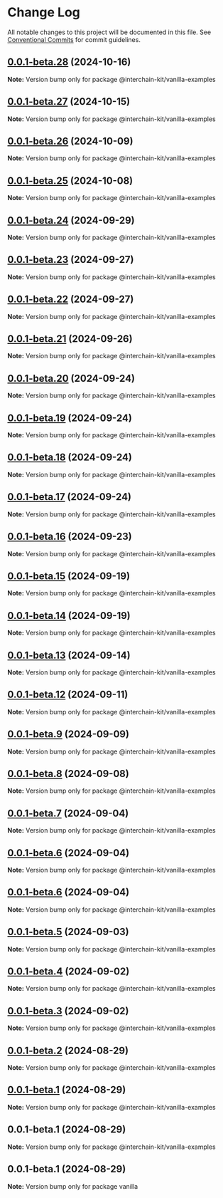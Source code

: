 # Change Log

All notable changes to this project will be documented in this file.
See [Conventional Commits](https://conventionalcommits.org) for commit guidelines.

## [0.0.1-beta.28](https://github.com/cosmology-tech/interchain-kit/compare/@interchain-kit/vanilla-examples@0.0.1-beta.27...@interchain-kit/vanilla-examples@0.0.1-beta.28) (2024-10-16)

**Note:** Version bump only for package @interchain-kit/vanilla-examples

## [0.0.1-beta.27](https://github.com/cosmology-tech/interchain-kit/compare/@interchain-kit/vanilla-examples@0.0.1-beta.26...@interchain-kit/vanilla-examples@0.0.1-beta.27) (2024-10-15)

**Note:** Version bump only for package @interchain-kit/vanilla-examples

## [0.0.1-beta.26](https://github.com/cosmology-tech/interchain-kit/compare/@interchain-kit/vanilla-examples@0.0.1-beta.25...@interchain-kit/vanilla-examples@0.0.1-beta.26) (2024-10-09)

**Note:** Version bump only for package @interchain-kit/vanilla-examples

## [0.0.1-beta.25](https://github.com/cosmology-tech/interchain-kit/compare/@interchain-kit/vanilla-examples@0.0.1-beta.24...@interchain-kit/vanilla-examples@0.0.1-beta.25) (2024-10-08)

**Note:** Version bump only for package @interchain-kit/vanilla-examples

## [0.0.1-beta.24](https://github.com/cosmology-tech/interchain-kit/compare/@interchain-kit/vanilla-examples@0.0.1-beta.23...@interchain-kit/vanilla-examples@0.0.1-beta.24) (2024-09-29)

**Note:** Version bump only for package @interchain-kit/vanilla-examples

## [0.0.1-beta.23](https://github.com/cosmology-tech/interchain-kit/compare/@interchain-kit/vanilla-examples@0.0.1-beta.22...@interchain-kit/vanilla-examples@0.0.1-beta.23) (2024-09-27)

**Note:** Version bump only for package @interchain-kit/vanilla-examples

## [0.0.1-beta.22](https://github.com/cosmology-tech/interchain-kit/compare/@interchain-kit/vanilla-examples@0.0.1-beta.21...@interchain-kit/vanilla-examples@0.0.1-beta.22) (2024-09-27)

**Note:** Version bump only for package @interchain-kit/vanilla-examples

## [0.0.1-beta.21](https://github.com/cosmology-tech/interchain-kit/compare/@interchain-kit/vanilla-examples@0.0.1-beta.20...@interchain-kit/vanilla-examples@0.0.1-beta.21) (2024-09-26)

**Note:** Version bump only for package @interchain-kit/vanilla-examples

## [0.0.1-beta.20](https://github.com/cosmology-tech/interchain-kit/compare/@interchain-kit/vanilla-examples@0.0.1-beta.19...@interchain-kit/vanilla-examples@0.0.1-beta.20) (2024-09-24)

**Note:** Version bump only for package @interchain-kit/vanilla-examples

## [0.0.1-beta.19](https://github.com/cosmology-tech/interchain-kit/compare/@interchain-kit/vanilla-examples@0.0.1-beta.18...@interchain-kit/vanilla-examples@0.0.1-beta.19) (2024-09-24)

**Note:** Version bump only for package @interchain-kit/vanilla-examples

## [0.0.1-beta.18](https://github.com/cosmology-tech/interchain-kit/compare/@interchain-kit/vanilla-examples@0.0.1-beta.17...@interchain-kit/vanilla-examples@0.0.1-beta.18) (2024-09-24)

**Note:** Version bump only for package @interchain-kit/vanilla-examples

## [0.0.1-beta.17](https://github.com/cosmology-tech/interchain-kit/compare/@interchain-kit/vanilla-examples@0.0.1-beta.16...@interchain-kit/vanilla-examples@0.0.1-beta.17) (2024-09-24)

**Note:** Version bump only for package @interchain-kit/vanilla-examples

## [0.0.1-beta.16](https://github.com/cosmology-tech/interchain-kit/compare/@interchain-kit/vanilla-examples@0.0.1-beta.15...@interchain-kit/vanilla-examples@0.0.1-beta.16) (2024-09-23)

**Note:** Version bump only for package @interchain-kit/vanilla-examples

## [0.0.1-beta.15](https://github.com/cosmology-tech/interchain-kit/compare/@interchain-kit/vanilla-examples@0.0.1-beta.14...@interchain-kit/vanilla-examples@0.0.1-beta.15) (2024-09-19)

**Note:** Version bump only for package @interchain-kit/vanilla-examples

## [0.0.1-beta.14](https://github.com/cosmology-tech/interchain-kit/compare/@interchain-kit/vanilla-examples@0.0.1-beta.13...@interchain-kit/vanilla-examples@0.0.1-beta.14) (2024-09-19)

**Note:** Version bump only for package @interchain-kit/vanilla-examples

## [0.0.1-beta.13](https://github.com/cosmology-tech/interchain-kit/compare/@interchain-kit/vanilla-examples@0.0.1-beta.12...@interchain-kit/vanilla-examples@0.0.1-beta.13) (2024-09-14)

**Note:** Version bump only for package @interchain-kit/vanilla-examples

## [0.0.1-beta.12](https://github.com/cosmology-tech/interchain-kit/compare/@interchain-kit/vanilla-examples@0.0.1-beta.9...@interchain-kit/vanilla-examples@0.0.1-beta.12) (2024-09-11)

**Note:** Version bump only for package @interchain-kit/vanilla-examples

## [0.0.1-beta.9](https://github.com/cosmology-tech/interchain-kit/compare/@interchain-kit/vanilla-examples@0.0.1-beta.8...@interchain-kit/vanilla-examples@0.0.1-beta.9) (2024-09-09)

**Note:** Version bump only for package @interchain-kit/vanilla-examples

## [0.0.1-beta.8](https://github.com/cosmology-tech/interchain-kit/compare/@interchain-kit/vanilla-examples@0.0.1-beta.7...@interchain-kit/vanilla-examples@0.0.1-beta.8) (2024-09-08)

**Note:** Version bump only for package @interchain-kit/vanilla-examples

## [0.0.1-beta.7](https://github.com/cosmology-tech/interchain-kit/compare/@interchain-kit/vanilla-examples@0.0.1-beta.6...@interchain-kit/vanilla-examples@0.0.1-beta.7) (2024-09-04)

**Note:** Version bump only for package @interchain-kit/vanilla-examples

## [0.0.1-beta.6](https://github.com/cosmology-tech/interchain-kit/compare/@interchain-kit/vanilla-examples@0.0.1-beta.6...@interchain-kit/vanilla-examples@0.0.1-beta.6) (2024-09-04)

**Note:** Version bump only for package @interchain-kit/vanilla-examples

## [0.0.1-beta.6](https://github.com/cosmology-tech/interchain-kit/compare/@interchain-kit/vanilla-examples@0.0.1-beta.5...@interchain-kit/vanilla-examples@0.0.1-beta.6) (2024-09-04)

**Note:** Version bump only for package @interchain-kit/vanilla-examples

## [0.0.1-beta.5](https://github.com/cosmology-tech/interchain-kit/compare/@interchain-kit/vanilla-examples@0.0.1-beta.4...@interchain-kit/vanilla-examples@0.0.1-beta.5) (2024-09-03)

**Note:** Version bump only for package @interchain-kit/vanilla-examples

## [0.0.1-beta.4](https://github.com/cosmology-tech/interchain-kit/compare/@interchain-kit/vanilla-examples@0.0.1-beta.2...@interchain-kit/vanilla-examples@0.0.1-beta.4) (2024-09-02)

**Note:** Version bump only for package @interchain-kit/vanilla-examples

## [0.0.1-beta.3](https://github.com/cosmology-tech/interchain-kit/compare/@interchain-kit/vanilla-examples@0.0.1-beta.2...@interchain-kit/vanilla-examples@0.0.1-beta.3) (2024-09-02)

**Note:** Version bump only for package @interchain-kit/vanilla-examples

## [0.0.1-beta.2](https://github.com/cosmology-tech/interchain-kit/compare/@interchain-kit/vanilla-examples@0.0.1-beta.1...@interchain-kit/vanilla-examples@0.0.1-beta.2) (2024-08-29)

**Note:** Version bump only for package @interchain-kit/vanilla-examples

## [0.0.1-beta.1](https://github.com/cosmology-tech/interchain-kit/compare/@interchain-kit/vanilla-examples@0.0.1-beta.1...@interchain-kit/vanilla-examples@0.0.1-beta.1) (2024-08-29)

**Note:** Version bump only for package @interchain-kit/vanilla-examples

## 0.0.1-beta.1 (2024-08-29)

**Note:** Version bump only for package @interchain-kit/vanilla-examples

## 0.0.1-beta.1 (2024-08-29)

**Note:** Version bump only for package vanilla
